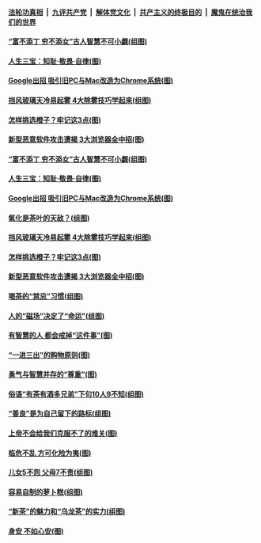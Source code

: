 

####  [法轮功真相](../../../../basic/blob/master/README.md?t=12181802) &nbsp;|&nbsp; [九评共产党](../../../../9ping.md/blob/master/README.md?t=12181802) &nbsp;|&nbsp; [解体党文化](../../../../jtdwh.md/blob/master/README.md?t=12181802)  &nbsp;|&nbsp; [共产主义的终极目的](../../../../gczydzjmd.md/blob/master/README.md?t=12181802) &nbsp;|&nbsp; [魔鬼在统治我们的世界](../../../../mgztzwmdsj.md/blob/master/README.md?t=12181802) 

#### [“富不添丁 穷不添女”古人智慧不可小觑(组图)](../pages/p8/956243.md?t=12181802) 

#### [人生三宝：知耻‧敬畏‧自律(图)](../pages/p8/955921.md?t=12181802) 

#### [Google出招 吸引旧PC与Mac改造为Chrome系统(图)](../pages/p8/956120.md?t=12181802) 

#### [挡风玻璃天冷易起雾 4大除雾技巧学起来(组图)](../pages/p8/956086.md?t=12181802) 

#### [怎样挑选橙子？牢记这3点(图)](../pages/p8/955934.md?t=12181802) 

#### [新型恶意软件攻击遭揭 3大浏览器全中招(图)](../pages/p8/956000.md?t=12181802) 

#### [“富不添丁 穷不添女”古人智慧不可小觑(组图)](../pages/p8/956243.md?t=12181802) 

#### [人生三宝：知耻‧敬畏‧自律(图)](../pages/p8/955921.md?t=12181802) 

#### [Google出招 吸引旧PC与Mac改造为Chrome系统(图)](../pages/p8/956120.md?t=12181802) 

#### [氧化是茶叶的天敌？(组图)](../pages/p8/955760.md?t=12181802) 

#### [挡风玻璃天冷易起雾 4大除雾技巧学起来(组图)](../pages/p8/956086.md?t=12181802) 

#### [怎样挑选橙子？牢记这3点(图)](../pages/p8/955934.md?t=12181802) 

#### [新型恶意软件攻击遭揭 3大浏览器全中招(图)](../pages/p8/956000.md?t=12181802) 

#### [喝茶的“禁忌”习惯(组图)](../pages/p8/955759.md?t=12181802) 

#### [人的“磁场”决定了“命运”(组图)](../pages/p8/955958.md?t=12181802) 

#### [有智慧的人 都会戒掉“这件事”(图)](../pages/p8/955391.md?t=12181802) 

#### [“一进三出”的购物原则(图)](../pages/p8/955754.md?t=12181802) 

#### [勇气与智慧并存的“尊重”(图)](../pages/p8/955351.md?t=12181802) 

#### [俗语“有茶有酒多兄弟”下句10人9不知(组图)](../pages/p8/955846.md?t=12181802) 

#### [“善良”是为自己留下的路标(组图)](../pages/p8/955396.md?t=12181802) 

#### [上帝不会给我们克服不了的难关(图)](../pages/p8/955777.md?t=12181802) 

#### [临危不乱 方可化险为夷(图)](../pages/p8/955664.md?t=12181802) 

#### [儿女5不怨 父母7不责(组图)](../pages/p8/954329.md?t=12181802) 

#### [容易自制的萝卜糕(组图)](../pages/p8/955567.md?t=12181802) 

#### [“新茶”的魅力和“乌龙茶”的实力(组图)](../pages/p8/955669.md?t=12181802) 

#### [身安 不如心安(图)](../pages/p8/955381.md?t=12181802) 

